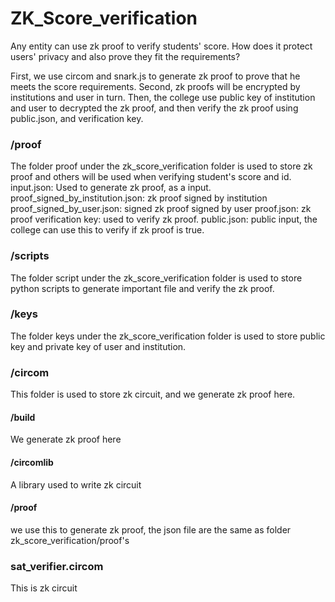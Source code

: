 # ZK_Score_verification
Any entity can use zk proof to verify students' score.
How does it protect users' privacy and also prove they fit the requirements?

First, we use circom and snark.js to generate zk proof to prove that he meets the score requirements.
Second, zk proofs will be encrypted by institutions and user in turn.
Then, the college use public key of institution and user to decrypted the zk proof, and then verify the zk proof using public.json, and verification key.


### /proof
The folder proof under the zk_score_verification folder is used to store zk proof and others will be used when verifying student's score and id.
input.json: Used to generate zk proof, as a input.
proof_signed_by_institution.json: zk proof signed by institution
proof_signed_by_user.json: signed zk proof signed by user
proof.json: zk proof
verification key: used to verify zk proof.
public.json: public input, the college can use this to verify if zk proof is true.
### /scripts
The folder script under the zk_score_verification folder is used to store python scripts to generate important file and verify the zk proof.
### /keys
The folder keys under the zk_score_verification folder is used to store public key and private key of user and institution.
### /circom
This folder is used to store zk circuit, and we generate zk proof here.
#### /build
We generate zk proof here
#### /circomlib
A library used to write zk circuit
#### /proof
we use this to generate zk proof, the json file are the same as folder zk_score_verification/proof's
### sat_verifier.circom
This is zk circuit